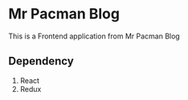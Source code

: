 # Mr Pacman Blog
This is a Frontend application from Mr Pacman Blog

## Dependency
1. React
2. Redux